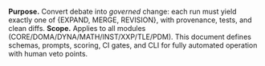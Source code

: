 **Purpose.** Convert debate into *governed* change: each run must yield exactly one of {EXPAND, MERGE, REVISION}, with provenance, tests, and clean diffs.
**Scope.** Applies to all modules (CORE/DOMA/DYNA/MATH/INST/XXP/TLE/PDM). This document defines schemas, prompts, scoring, CI gates, and CLI for fully automated operation with human veto points.